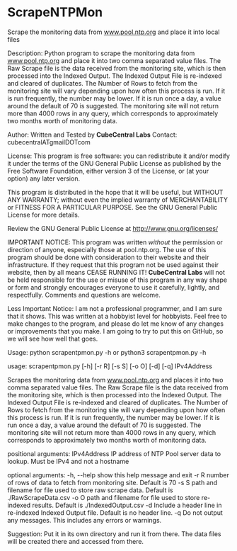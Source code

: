 # ScrapeNTPMon
Scrape the monitoring data from www.pool.ntp.org and place it into local files


Description:
Python program to scrape the monitoring data from www.pool.ntp.org and place it into two comma separated value files.
The Raw Scrape file is the data received from the monitoring site, which is then processed into the Indexed Output.
The Indexed Output File is re-indexed and cleared of duplicates.
The Number of Rows to fetch from the monitoring site will vary depending upon how often this process is run.
If it is run frequently, the number may be lower.  If it is run once a day, a value around the default of 70 is suggested.
The monitoring site will not return more than 4000 rows in any query, which corresponds to approximately two months worth of monitoring data.   


Author: Written and Tested by **CubeCentral Labs**
Contact: cubecentralATgmailDOTcom


License:
This program is free software: you can redistribute it and/or modify
it under the terms of the GNU General Public License as published by
the Free Software Foundation, either version 3 of the License, or
(at your option) any later version.

This program is distributed in the hope that it will be useful,
but WITHOUT ANY WARRANTY; without even the implied warranty of
MERCHANTABILITY or FITNESS FOR A PARTICULAR PURPOSE.  See the
GNU General Public License for more details.

Review the GNU General Public License at <http://www.gnu.org/licenses/>


IMPORTANT NOTICE:
This program was written *without* the permission or direction of anyone, especially those at pool.ntp.org.
The use of this program should be done with consideration to their website and their infrastructure.
If they request that this program not be used against their website, then by all means CEASE RUNNING IT!
**CubeCentral Labs** will not be held responsible for the use or misuse of this program in any way shape or form and
strongly encourages everyone to use it carefully, lightly, and respectfully.  Comments and questions are welcome.


Less Important Notice:
I am not a professional programmer, and I am sure that it shows.  This was written at a hobbyist level for hobbyists.
Feel free to make changes to the program, and please do let me know of any changes or improvements that you make.
I am going to try to put this on GitHub, so we will see how well that goes.


Usage:
python scrapentpmon.py -h
or
python3 scrapentpmon.py -h

usage: scrapentpmon.py [-h] [-r R] [-s S] [-o O] [-d] [-q] IPv4Address

Scrapes the monitoring data from www.pool.ntp.org and places it into two comma
separated value files. The Raw Scrape file is the data received from the
monitoring site, which is then processed into the Indexed Output. The Indexed
Output File is re-indexed and cleared of duplicates. The Number of Rows to
fetch from the monitoring site will vary depending upon how often this process
is run. If it is run frequently, the number may be lower. If it is run once a
day, a value around the default of 70 is suggested. The monitoring site will
not return more than 4000 rows in any query, which corresponds to
approximately two months worth of monitoring data.

positional arguments:
  IPv4Address  IP address of NTP Pool server data to lookup. Must be IPv4 and
               not a hostname

optional arguments:
  -h, --help   show this help message and exit
  -r R         number of rows of data to fetch from monitoring site. Default
               is 70
  -s S         path and filename for file used to store raw scrape data.
               Default is ./RawScrapeData.csv
  -o O         path and filename for file used to store re-indexed results.
               Default is ./IndexedOutput.csv
  -d           Include a header line in re-indexed Indexed Output file.
               Default is no header line.
  -q           Do not output any messages. This includes any errors or
               warnings.
               
Suggestion:
Put it in its own directory and run it from there.  The data files will be created there and accessed from there.
